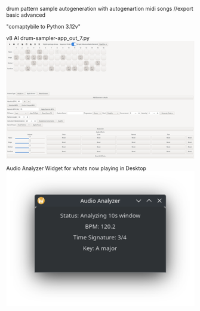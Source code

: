 drum pattern sample autogeneration with autogenartion midi songs //export basic advanced

"comaptybile to Python 3.12v"

v8 AI drum-sampler-app_out_7.py
<img width="964" alt="drums-v8" src="https://github.com/stpf99/-AI_drumsampler/blob/dc18306c48600831b18c4911a362a83d0cfec852/V9.png">

Audio Analyzer Widget for whats now playing in Desktop
<img width="964" alt="widget" src="https://github.com/stpf99/-AI_drumsampler/blob/d3f14c56e14dd61377c374627b5780b737b47893/pomiary%20audio1.png">




